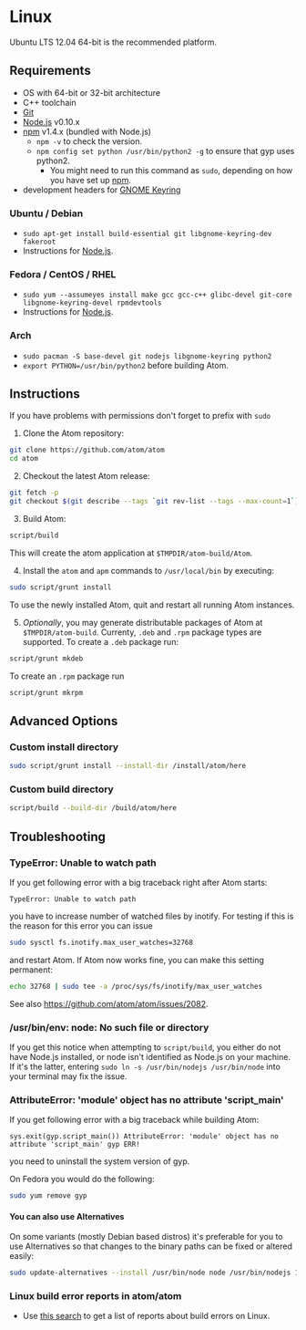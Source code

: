 # Linux

Ubuntu LTS 12.04 64-bit is the recommended platform.

## Requirements

  * OS with 64-bit or 32-bit architecture
  * C++ toolchain
  * [Git](http://git-scm.com/)
  * [Node.js](http://nodejs.org/download/) v0.10.x
  * [npm](http://www.npmjs.org/) v1.4.x (bundled with Node.js)
    * `npm -v` to check the version.
    * `npm config set python /usr/bin/python2 -g` to ensure that gyp uses python2.
      * You might need to run this command as `sudo`, depending on how you have set up [npm](https://github.com/joyent/node/wiki/Installing-Node.js-via-package-manager#ubuntu-mint-elementary-os).
  * development headers for [GNOME Keyring](https://wiki.gnome.org/Projects/GnomeKeyring)

### Ubuntu / Debian

* `sudo apt-get install build-essential git libgnome-keyring-dev fakeroot`
* Instructions for  [Node.js](https://github.com/joyent/node/wiki/Installing-Node.js-via-package-manager#ubuntu-mint-elementary-os).

### Fedora / CentOS / RHEL

* `sudo yum --assumeyes install make gcc gcc-c++ glibc-devel git-core libgnome-keyring-devel rpmdevtools`
* Instructions for [Node.js](https://github.com/joyent/node/wiki/Installing-Node.js-via-package-manager#fedora).

### Arch

* `sudo pacman -S base-devel git nodejs libgnome-keyring python2`
* `export PYTHON=/usr/bin/python2` before building Atom.

## Instructions

If you have problems with permissions don't forget to prefix with `sudo`

1. Clone the Atom repository:

  ```sh
  git clone https://github.com/atom/atom
  cd atom
  ```

2. Checkout the latest Atom release:

  ```sh
  git fetch -p
  git checkout $(git describe --tags `git rev-list --tags --max-count=1`)
  ```

3. Build Atom:

  ```sh
  script/build
  ```

  This will create the atom application at `$TMPDIR/atom-build/Atom`.

4. Install the `atom` and `apm` commands to `/usr/local/bin` by executing:

  ```sh
  sudo script/grunt install
  ```

  To use the newly installed Atom, quit and restart all running Atom instances.

5. *Optionally*, you may generate distributable packages of Atom at `$TMPDIR/atom-build`. Currenty, `.deb` and `.rpm` package types are supported. To create a `.deb` package run:

  ```sh
  script/grunt mkdeb
  ```

  To create an `.rpm` package run

  ```sh
  script/grunt mkrpm
  ```

## Advanced Options

### Custom install directory

```sh
sudo script/grunt install --install-dir /install/atom/here
```

### Custom build directory

```sh
script/build --build-dir /build/atom/here
```

## Troubleshooting

### TypeError: Unable to watch path

If you get following error with a big traceback right after Atom starts:

  ```
  TypeError: Unable to watch path
  ```

you have to increase number of watched files by inotify.  For testing if
this is the reason for this error you can issue

  ```sh
  sudo sysctl fs.inotify.max_user_watches=32768
  ```

and restart Atom.  If Atom now works fine, you can make this setting permanent:

  ```sh
  echo 32768 | sudo tee -a /proc/sys/fs/inotify/max_user_watches
  ```

See also https://github.com/atom/atom/issues/2082.

### /usr/bin/env: node: No such file or directory

If you get this notice when attempting to `script/build`, you either do not
have Node.js installed, or node isn't identified as Node.js on your machine.
If it's the latter, entering `sudo ln -s /usr/bin/nodejs /usr/bin/node` into
your terminal may fix the issue.

### AttributeError: 'module' object has no attribute 'script_main'

If you get following error with a big traceback while building Atom:

  ```
  sys.exit(gyp.script_main()) AttributeError: 'module' object has no attribute 'script_main' gyp ERR!
  ```

you need to uninstall the system version of gyp.

On Fedora you would do the following:

  ```sh
  sudo yum remove gyp
  ```

#### You can also use Alternatives

On some variants (mostly Debian based distros) it's preferable for you to use
Alternatives so that changes to the binary paths can be fixed or altered easily:

```sh
sudo update-alternatives --install /usr/bin/node node /usr/bin/nodejs 1 --slave /usr/bin/js js /usr/bin/nodejs
```

### Linux build error reports in atom/atom
* Use [this search](https://github.com/atom/atom/search?q=label%3Abuild-error+label%3Alinux&type=Issues)
  to get a list of reports about build errors on Linux.

